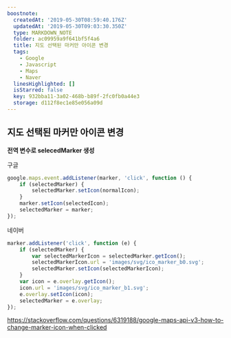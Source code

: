 ```yaml
---
boostnote:
  createdAt: '2019-05-30T08:59:40.176Z'
  updatedAt: '2019-05-30T09:03:30.350Z'
  type: MARKDOWN_NOTE
  folder: ac09959a9f641bf5f4a6
  title: 지도 선택된 마커만 아이콘 변경
  tags:
    - Google
    - Javascript
    - Maps
    - Naver
  linesHighlighted: []
  isStarred: false
  key: 932bba11-3a02-468b-b89f-2fc0fb0a44e3
  storage: d112f8ec1e85e056a09d
---
```


지도 선택된 마커만 아이콘 변경
---
**전역 변수로 selecedMarker 생성**

구글
```javascript
google.maps.event.addListener(marker, 'click', function () {
    if (selectedMarker) {
        selectedMarker.setIcon(normalIcon);
    }
    marker.setIcon(selectedIcon);
    selectedMarker = marker;
});
```
네이버
```javascript
marker.addListener('click', function (e) {
    if (selectedMarker) {
        var selectedMarkerIcon = selectedMarker.getIcon();
        selectedMarkerIcon.url = 'images/svg/ico_marker_b0.svg';
        selectedMarker.setIcon(selectedMarkerIcon);
    }
    var icon = e.overlay.getIcon();
    icon.url = 'images/svg/ico_marker_b1.svg';
    e.overlay.setIcon(icon);
    selectedMarker = e.overlay;
});
```

https://stackoverflow.com/questions/6319188/google-maps-api-v3-how-to-change-marker-icon-when-clicked